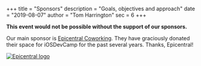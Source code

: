 +++
title = "Sponsors"
description = "Goals, objectives and approach"
date = "2019-08-07"
author = "Tom Harrington"
sec = 6
+++

**This event would not be possible without the support of our sponsors.**

Our main sponsor is [Epicentral Coworking](https://epicentral.org/). They have graciously donated their space for iOSDevCamp for the past several years. Thanks, Epicentral!

[![Epicentral logo](/img/epicentral-light.jpeg#center)](https://epicentral.org/)